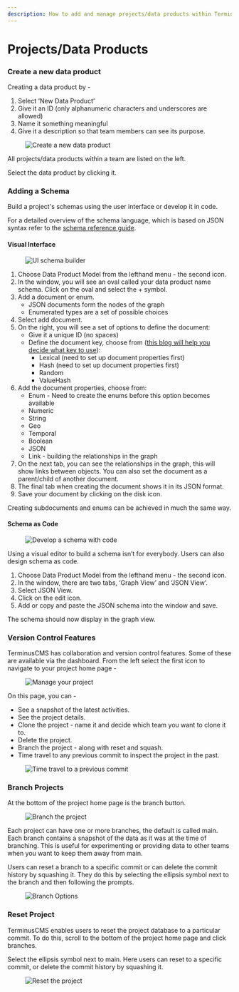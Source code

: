 ```yaml
---
description: How to add and manage projects/data products within TerminusCMS
---
```


# Projects/Data Products

### Create a new data product

Creating a data product by -

1. Select ‘New Data Product’&#x20;
2. Give it an ID (only alphanumeric characters and underscores are allowed)&#x20;
3. Name it something meaningful&#x20;
4. Give it a description so that team members can see its purpose.

<figure><img src="../../.gitbook/assets/new-data-product2.png" alt="Create a new data product"><figcaption></figcaption></figure>

All projects/data products within a team are listed on the left.&#x20;

Select the data product by clicking it.

### Adding a Schema

Build a project's schemas using the user interface or develop it in code.&#x20;

For a detailed overview of the schema language, which is based on JSON syntax refer to the [schema reference guide](../../guides/reference-guides/schema.md).

#### Visual Interface

<figure><img src="../../.gitbook/assets/schema-graph-view.png" alt="UI schema builder"><figcaption></figcaption></figure>

1. Choose Data Product Model from the lefthand menu - the second icon.&#x20;
2. In the window, you will see an oval called your data product name schema. Click on the oval and select the + symbol.&#x20;
3. Add a document or enum.&#x20;
   * JSON documents form the nodes of the graph&#x20;
   * Enumerated types are a set of possible choices&#x20;
4. Select add document.&#x20;
5. On the right, you will see a set of options to define the document:&#x20;
   * Give it a unique ID (no spaces)&#x20;
   * Define the document key, choose from ([this blog will help you decide what key to use](https://terminusdb.com/blog/uri-generation/)):&#x20;
     * Lexical (need to set up document properties first)&#x20;
     * Hash (need to set up document properties first)&#x20;
     * Random&#x20;
     * ValueHash
6. Add the document properties, choose from:&#x20;
   * Enum - Need to create the enums before this option becomes available&#x20;
   * Numeric&#x20;
   * String&#x20;
   * Geo&#x20;
   * Temporal&#x20;
   * Boolean&#x20;
   * JSON&#x20;
   * Link - building the relationships in the graph&#x20;
7. On the next tab, you can see the relationships in the graph, this will show links between objects. You can also set the document as a parent/child of another document.&#x20;
8. The final tab when creating the document shows it in its JSON format.&#x20;
9. Save your document by clicking on the disk icon.

Creating subdocuments and enums can be achieved in much the same way.

#### Schema as Code

<figure><img src="../../.gitbook/assets/schema-as-code.png" alt="Develop a schema with code"><figcaption></figcaption></figure>

Using a visual editor to build a schema isn’t for everybody. Users can also design schema as code.&#x20;

1. Choose Data Product Model from the lefthand menu - the second icon.&#x20;
2. In the window, there are two tabs, ‘Graph View’ and ‘JSON View’.&#x20;
3. Select JSON View.&#x20;
4. Click on the edit icon.&#x20;
5. Add or copy and paste the JSON schema into the window and save.

The schema should now display in the graph view.

### Version Control Features

TerminusCMS has collaboration and version control features. Some of these are available via the dashboard. From the left select the first icon to navigate to your project home page -

<figure><img src="../../.gitbook/assets/project-admin.png" alt="Manage your project"><figcaption></figcaption></figure>

On this page, you can -

* See a snapshot of the latest activities.
* See the project details.
* Clone the project - name it and decide which team you want to clone it to.
* Delete the project.
* Branch the project - along with reset and squash.
* Time travel to any previous commit to inspect the project in the past.

<figure><img src="../../.gitbook/assets/time-travel2.png" alt="Time travel to a previous commit"><figcaption></figcaption></figure>

### Branch Projects

At the bottom of the project home page is the branch button.

<figure><img src="../../.gitbook/assets/branch-project.png" alt="Branch the project"><figcaption></figcaption></figure>

Each project can have one or more branches, the default is called main. Each branch contains a snapshot of the data as it was at the time of branching. This is useful for experimenting or providing data to other teams when you want to keep them away from main.

Users can reset a branch to a specific commit or can delete the commit history by squashing it. They do this by selecting the ellipsis symbol next to the branch and then following the prompts.&#x20;

<figure><img src="../../.gitbook/assets/branch-options.png" alt="Branch Options"><figcaption></figcaption></figure>

### Reset Project

TerminusCMS enables users to reset the project database to a particular commit. To do this, scroll to the bottom of the project home page and click branches.

Select the ellipsis symbol next to main. Here users can reset to a specific commit, or delete the commit history by squashing it.

<figure><img src="../../.gitbook/assets/reset-to-commit.png" alt="Reset the project"><figcaption></figcaption></figure>

###

